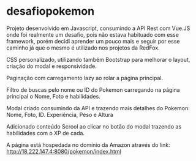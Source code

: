 # desafiopokemon

Projeto desenvolvido em Javascript, consumindo a API Rest com Vue.JS onde foi realmente um desafio, pois não estava habituado com esse framework, porém decidi aprender um pouco mais e seguir por esse caminho já que o mesmo é utilizado nos projetos da RedFox.

CSS personalizado, utilizando também Bootstrap para melhorar o layout, criação do modal e responsividade.

Paginação com carregamento lazy ao rolar a página principal.

Filtro de buscas pelo nome ou ID do Pokemon carregando na página principal o Nome, Foto e habilidades.

Modal criado consumindo da API e trazendo mais detalhes do Pokemon: Nome, Foto, ID. Experiência, Peso e Altura

Adicionado conteúdo Scrool ao clicar no botão do modal trazendo as habilidades com o XP de cada.

A página está hospedada no domínio da Amazon através do link: http://18.222.147.4:8080/pokemon/index.html

